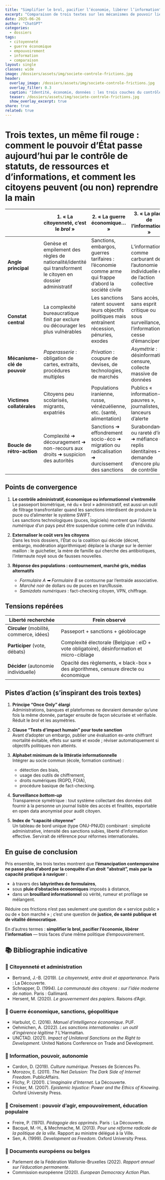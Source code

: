 ```yaml
---
title: "Simplifier le brol, pacifier l’économie, libérer l’information"
excerpt: "Comparaison de trois textes sur les mécanismes de pouvoir liés à la citoyenneté, aux sanctions économiques et à l’information."
date: 2025-06-26
author: "ChatGPT"
categories:
  - dossiers
tags:
  - citoyenneté
  - guerre économique
  - empouvoirement
  - information
  - comparaison
layout: single
classes: wide
image: /dossiers/assets/img/societe-controle-frictions.jpg
header:
  overlay_image: /dossiers/assets/img/societe-controle-frictions.jpg
  overlay_filter: 0.3
  caption: "Identité, économie, données : les trois couches du contrôle social"
  teaser: /dossiers/assets/img/societe-controle-frictions.jpg
  show_overlay_excerpt: true
share: true
related: true
---
```


# Trois textes, un même fil rouge : comment le **pouvoir d’État** passe aujourd’hui par le **contrôle de statuts, de ressources et d’informations**, et comment les citoyens peuvent (ou non) reprendre la main

| | 1. « La citoyenneté, c’est le *brol* » | 2. « La guerre économique… » | 3. « La place de l’information… » |
|---|---|---|---|
| **Angle principal** | Genèse et empilement des règles de nationalité/identité qui transforment le citoyen en dossier administratif | Sanctions, embargos, guerres tarifaires : l’économie comme arme qui frappe d’abord la société civile | L’information comme carburant de l’autonomie individuelle et de l’action collective |
| **Constat central** | La complexité bureaucratique finit par exclure ou décourager les plus vulnérables | Les sanctions ratent souvent leurs objectifs politiques mais entraînent récession, pénuries, exodes | Sans accès, sans esprit critique ou sous surveillance, l’information cesse d’émanciper |
| **Mécanisme-clé de pouvoir** | *Paperasserie* : obligation de cartes, extraits, procédures multiples | *Privation* : coupure de devises, de technologies, de marchés | *Asymétrie* : désinformation, censure, collecte massive de données |
| **Victimes collatérales** | Citoyens peu scolarisés, migrants, expatriés | Populations iranienne, russe, vénézuélienne, etc. (santé, alimentation) | Publics « information-pauvres », journalistes, lanceurs d’alerte |
| **Boucle de rétro-action** | Complexité ➜ découragement ➜ non-recours aux droits ➜ suspicion des autorités | Sanctions ➜ effondrement socio-éco ➜ migration ou radicalisation ➜ durcissement des sanctions | Surabondance ou rareté d’info ➜ méfiance ➜ replis identitaires ➜ demande d’encore plus de contrôle |

## Points de convergence

1. **Le contrôle administratif, économique ou informationnel s’entremêle**  
   Le passeport biométrique, né du « brol » administratif, est aussi un outil de filtrage transfrontalier quand les sanctions interdisent de produire la puce ou d’alimenter le système SWIFT.  
   Les sanctions technologiques (puces, logiciels) montrent que *l’identité numérique* d’un pays peut être suspendue comme celle d’un individu.

2. **Externaliser le coût vers les citoyens**  
   Dans les trois dossiers, l’État ou la coalition qui décide (décret, embargo, modération algorithmique) déplace la charge sur le dernier maillon : le guichetier, la mère de famille qui cherche des antibiotiques, l’internaute noyé sous de fausses nouvelles.

3. **Réponse des populations : contournement, marché gris, médias alternatifs**  
   - *Formulaire A ➡ Formulaire B* se contourne par l’entraide associative.  
   - *Marché noir* de dollars ou de puces en Iran/Russie.  
   - *Samizdats numériques* : fact-checking citoyen, VPN, chiffrage.

## Tensions repérées

| Liberté recherchée | Frein observé |
|---|---|
| **Circuler** (mobilité, commerce, idées) | Passeport + sanctions + géoblocage |
| **Participer** (vote, débats) | Complexité électorale (Belgique : eID + vote obligatoire), désinformation et micro-ciblage |
| **Décider** (autonomie individuelle) | Opacité des règlements, « black-box » des algorithmes, censure directe ou économique |

## Pistes d’action (s’inspirant des trois textes)

1. **Principe “Once Only” élargi**  
   Administrations, banques et plateformes ne devraient demander qu’une fois la même donnée, partager ensuite de façon sécurisée et vérifiable. Réduit le *brol* et les asymétries.

2. **Clause “Tests d’impact humain” pour toute sanction**  
   Avant d’adopter un embargo, publier une évaluation ex-ante chiffrant mortalité évitable, effets sur santé et exode ; réviser automatiquement si objectifs politiques non atteints.

3. **Alphabet minimum de la littératie informationnelle**  
   Intégrer au socle commun (école, formation continue) :  
   - détection des biais,  
   - usage des outils de chiffrement,  
   - droits numériques (RGPD, FOIA),  
   - procédure basique de fact-checking.

4. **Surveillance *bottom-up***  
   Transparence symétrique : tout système collectant des données doit fournir à la personne un journal lisible des accès et finalités, exportable en open data anonymisé pour audit citoyen.

5. **Index de “capacité citoyenne”**  
   Un tableau de bord unique (type ONU-PNUD) combinant : simplicité administrative, intensité des sanctions subies, liberté d’information effective. Servirait de référence pour réformes internationales.

## En guise de conclusion

Pris ensemble, les trois textes montrent que **l’émancipation contemporaine ne passe plus d’abord par la conquête d’un droit “abstrait”, mais par la capacité pratique à naviguer :**

- à travers des **labyrinthes de formulaires**,  
- sous **pluie d’obstacles économiques** imposés à distance,  
- dans un **brouillard informationnel** où vérité, rumeur et profilage se mélangent.

Réduire ces frictions n’est pas seulement une question de « service public » ou de « bon marché » ; c’est une question de **justice, de santé publique et de vitalité démocratique**.

En d’autres termes : **simplifier le brol, pacifier l’économie, libérer l’information** — trois faces d’une même politique d’empouvoirement.


## 📚 Bibliographie indicative

### 📘 Citoyenneté et administration

- Bertrand, J.-B. (2019). *La citoyenneté, entre droit et appartenance*. Paris : La Découverte.
- Schnapper, D. (1994). *La communauté des citoyens : sur l’idée moderne de nation*. Paris : Gallimard.
- Hersent, M. (2020). *Le gouvernement des papiers*. Raisons d’Agir.

### 📘 Guerre économique, sanctions, géopolitique

- Harbulot, C. (2016). *Manuel d’intelligence économique*. PUF.
- Oehmichen, A. (2022). *Les sanctions internationales : un outil d'ingérence légitime ?* L’Harmattan.
- UNCTAD. (2021). *Impact of Unilateral Sanctions on the Right to Development*. United Nations Conference on Trade and Development.  
  

### 📘 Information, pouvoir, autonomie

- Cardon, D. (2019). *Culture numérique*. Presses de Sciences Po.
- Morozov, E. (2011). *The Net Delusion: The Dark Side of Internet Freedom*. PublicAffairs.
- Flichy, P. (2001). *L’imaginaire d’Internet*. La Découverte.
- Fricker, M. (2007). *Epistemic Injustice: Power and the Ethics of Knowing*. Oxford University Press.

### 📘 Croisement : pouvoir d’agir, empouvoirement, éducation populaire

- Freire, P. (1970). *Pédagogie des opprimés*. Paris : La Découverte.
- Bacqué, M.-H., & Mechmache, M. (2013). *Pour une réforme radicale de la politique de la ville*. Rapport au ministre délégué à la Ville.
- Sen, A. (1999). *Development as Freedom*. Oxford University Press.

### 📘 Documents européens ou belges

- Parlement de la Fédération Wallonie-Bruxelles (2022). *Rapport annuel sur l’éducation permanente*.
- Commission européenne (2020). *European Democracy Action Plan*.  
  


